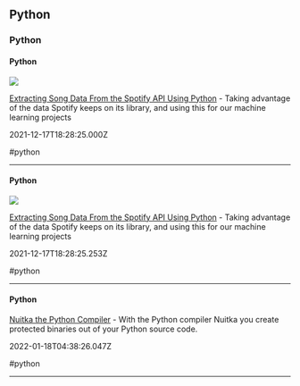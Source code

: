 ## Python
### Python

#### Python

![](https://miro.medium.com/v2/resize:fit:1200/0*B260_-rdgu3tjKxK)

[Extracting Song Data From the Spotify API Using Python](https://rsci.app.link/ik6jrRug4lb?_p=c71029c19f1c6df4fc1c87) - Taking advantage of the data Spotify keeps on its library, and using this for our machine learning projects

2021-12-17T18:28:25.000Z

#python

---

#### Python

![](https://miro.medium.com/v2/resize:fit:1200/0*B260_-rdgu3tjKxK)

[Extracting Song Data From the Spotify API Using Python](https://link.medium.com/ik6jrRug4lb) - Taking advantage of the data Spotify keeps on its library, and using this for our machine learning projects

2021-12-17T18:28:25.253Z

#python

---

#### Python

[Nuitka the Python Compiler](https://nuitka.net) - With the Python compiler Nuitka you create protected binaries out of your Python source code.

2022-01-18T04:38:26.047Z

#python

---

